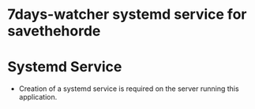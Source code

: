 7days-watcher systemd service for savethehorde
===========

**Systemd Service**
===================
   - Creation of a systemd service is required on the server running this application. 

